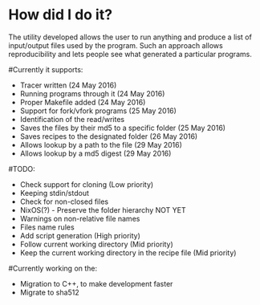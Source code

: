 # How did I do it?

The utility developed allows the user to run anything and produce a list of input/output files used by the program. Such an approach allows reproducibility and lets people see what generated a particular programs.

#Currently it supports:
- Tracer written (24 May 2016)
- Running programs through it (24 May 2016)
- Proper Makefile added (24 May 2016)
- Support for fork/vfork programs (25 May 2016)
- Identification of the read/writes
- Saves the files by their md5 to a specific folder (25 May 2016)
- Saves recipes to the designated folder (26 May 2016)
- Allows lookup by a path to the file (29 May 2016)
- Allows lookup by a md5 digest (29 May 2016)

#TODO:
- Check support for cloning (Low priority)
- Keeping stdin/stdout
- Check for non-closed files
- NixOS(?) - Preserve the folder hierarchy NOT YET
- Warnings on non-relative file names
- Files name rules
- Add script generation (High priority)
- Follow current working directory (Mid priority)
- Keep the current working directory in the recipe file (Mid priority)

#Currently working on the:
- Migration to C++, to make development faster
- Migrate to sha512
